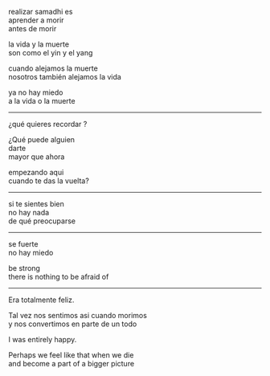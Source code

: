 
realizar samadhi es  
aprender a morir  
antes de morir  

la vida y la muerte  
son como el yin y el yang  

cuando alejamos la muerte  
nosotros también alejamos la vida  

ya no hay miedo  
a la vida o la muerte

---

¿qué quieres recordar ?

¿Qué puede alguien  
darte  
mayor que ahora

empezando aqui  
cuando te das la vuelta?

---

si te sientes bien   
no hay nada   
de qué preocuparse

---

se fuerte  
no hay miedo

be strong   
there is nothing to be afraid of

---

Era totalmente feliz.

Tal vez nos sentimos asi cuando morimos   
y nos convertimos en parte de un todo

I was entirely happy.

Perhaps we feel like that when we die   
and become a part of a bigger picture
